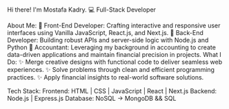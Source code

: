 Hi there! I'm Mostafa Kadry.
💻 Full-Stack Developer 

About Me:
🔹 Front-End Developer: Crafting interactive and responsive user interfaces using Vanilla JavaScript, React.js, and Next.js.
🔹 Back-End Developer: Building robust APIs and server-side logic with Node.js and Python
🔹 Accountant: Leveraging my background in accounting to create data-driven applications and maintain financial precision in projects.
What I Do:
✨ Merge creative designs with functional code to deliver seamless web experiences.
✨ Solve problems through clean and efficient programming practices.
✨ Apply financial insights to real-world software solutions.

Tech Stack:
Frontend: HTML | CSS | JavaScript | React | Next.js
Backend: Node.js | Express.js
Database: NoSQL -> MongoDB && SQL

